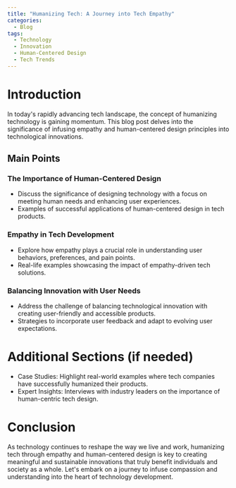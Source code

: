 ```yaml
---
title: "Humanizing Tech: A Journey into Tech Empathy"
categories:
  - Blog
tags:
  - Technology
  - Innovation
  - Human-Centered Design
  - Tech Trends
---
```


# Introduction
In today's rapidly advancing tech landscape, the concept of humanizing technology is gaining momentum. This blog post delves into the significance of infusing empathy and human-centered design principles into technological innovations.

## Main Points
### The Importance of Human-Centered Design
- Discuss the significance of designing technology with a focus on meeting human needs and enhancing user experiences.
- Examples of successful applications of human-centered design in tech products.

### Empathy in Tech Development
- Explore how empathy plays a crucial role in understanding user behaviors, preferences, and pain points.
- Real-life examples showcasing the impact of empathy-driven tech solutions.

### Balancing Innovation with User Needs
- Address the challenge of balancing technological innovation with creating user-friendly and accessible products.
- Strategies to incorporate user feedback and adapt to evolving user expectations.

# Additional Sections (if needed)
- Case Studies: Highlight real-world examples where tech companies have successfully humanized their products.
- Expert Insights: Interviews with industry leaders on the importance of human-centric tech design.

# Conclusion
As technology continues to reshape the way we live and work, humanizing tech through empathy and human-centered design is key to creating meaningful and sustainable innovations that truly benefit individuals and society as a whole. Let's embark on a journey to infuse compassion and understanding into the heart of technology development.